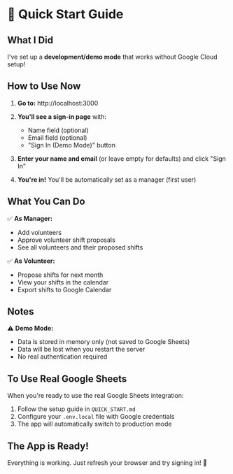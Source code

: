 # 🚀 Quick Start Guide

## What I Did

I've set up a **development/demo mode** that works without Google Cloud setup!

## How to Use Now

1. **Go to:** http://localhost:3000

2. **You'll see a sign-in page** with:
   - Name field (optional)
   - Email field (optional)
   - "Sign In (Demo Mode)" button

3. **Enter your name and email** (or leave empty for defaults) and click "Sign In"

4. **You're in!** You'll be automatically set as a manager (first user)

## What You Can Do

✅ **As Manager:**
- Add volunteers
- Approve volunteer shift proposals
- See all volunteers and their proposed shifts

✅ **As Volunteer:**
- Propose shifts for next month
- View your shifts in the calendar
- Export shifts to Google Calendar

## Notes

⚠️ **Demo Mode:** 
- Data is stored in memory only (not saved to Google Sheets)
- Data will be lost when you restart the server
- No real authentication required

## To Use Real Google Sheets

When you're ready to use the real Google Sheets integration:

1. Follow the setup guide in `QUICK_START.md`
2. Configure your `.env.local` file with Google credentials
3. The app will automatically switch to production mode

## The App is Ready!

Everything is working. Just refresh your browser and try signing in! 🎉

